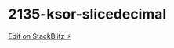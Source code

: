 # 2135-ksor-slicedecimal

[Edit on StackBlitz ⚡️](https://stackblitz.com/edit/2135-ksor-slicedecimal)